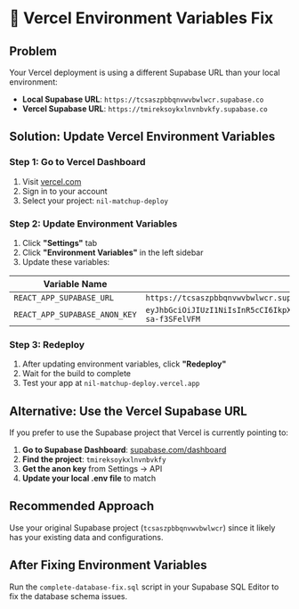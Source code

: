 # 🔧 Vercel Environment Variables Fix

## Problem
Your Vercel deployment is using a different Supabase URL than your local environment:
- **Local Supabase URL**: `https://tcsaszpbbqnvwvbwlwcr.supabase.co`
- **Vercel Supabase URL**: `https://tmireksoykxlnvnbvkfy.supabase.co`

## Solution: Update Vercel Environment Variables

### Step 1: Go to Vercel Dashboard
1. Visit [vercel.com](https://vercel.com)
2. Sign in to your account
3. Select your project: `nil-matchup-deploy`

### Step 2: Update Environment Variables
1. Click **"Settings"** tab
2. Click **"Environment Variables"** in the left sidebar
3. Update these variables:

| Variable Name | Value |
|---------------|-------|
| `REACT_APP_SUPABASE_URL` | `https://tcsaszpbbqnvwvbwlwcr.supabase.co` |
| `REACT_APP_SUPABASE_ANON_KEY` | `eyJhbGciOiJIUzI1NiIsInR5cCI6IkpXVCJ9.eyJpc3MiOiJzdXBhYmFzZSIsInJlZiI6InRjc2FzenBiYnFudnd2Yndsd2NyIiwicm9sZSI6ImFub24iLCJpYXQiOjE3NTU0NTQ2MjUsImV4cCI6MjA3MTAzMDYyNX0.ymDaTFGZyJYRJm9BMQWm5LbrdNppHr-sa-f3SFelVFM` |

### Step 3: Redeploy
1. After updating environment variables, click **"Redeploy"**
2. Wait for the build to complete
3. Test your app at `nil-matchup-deploy.vercel.app`

## Alternative: Use the Vercel Supabase URL

If you prefer to use the Supabase project that Vercel is currently pointing to:

1. **Go to Supabase Dashboard**: [supabase.com/dashboard](https://supabase.com/dashboard)
2. **Find the project**: `tmireksoykxlnvnbvkfy`
3. **Get the anon key** from Settings → API
4. **Update your local .env file** to match

## Recommended Approach
Use your original Supabase project (`tcsaszpbbqnvwvbwlwcr`) since it likely has your existing data and configurations.

## After Fixing Environment Variables
Run the `complete-database-fix.sql` script in your Supabase SQL Editor to fix the database schema issues. 